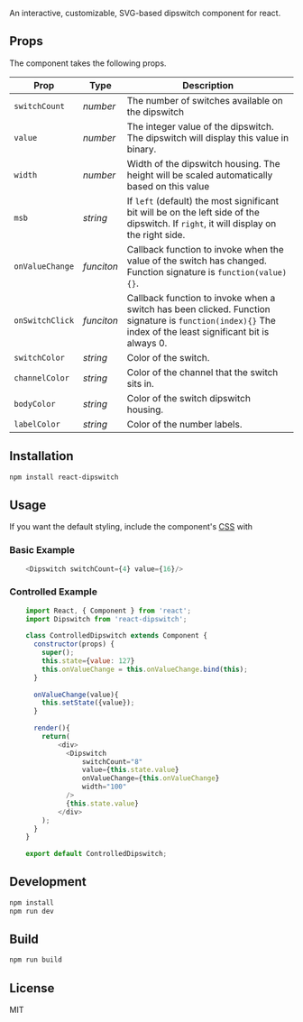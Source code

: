 An interactive, customizable, SVG-based dipswitch component for react. 


## Props

The component takes the following props.

| Prop              | Type       | Description |
|-------------------|------------|-------------|
| `switchCount`     | _number_   | The number of switches available on the dipswitch |
| `value`           | _number_   | The integer value of the dipswitch. The dipswitch will display this value in binary. |
| `width`           | _number_   | Width of the dipswitch housing. The height will be scaled automatically based on this value |
| `msb`             | _string_   | If `left` (default) the most significant bit will be on the left side of the dipswitch. If `right`, it will display on the right side. |
| `onValueChange`   | _funciton_ | Callback function to invoke when the value of the switch has changed. Function signature is `function(value){}`. |
| `onSwitchClick`   | _funciton_ | Callback function to invoke when a switch has been clicked. Function signature is `function(index){}` The index of the least significant bit is always 0. |
| `switchColor`     | _string_   | Color of the switch. |
| `channelColor`    | _string_   | Color of the channel that the switch sits in. |
| `bodyColor`       | _string_   | Color of the switch dipswitch housing. |
| `labelColor`      | _string_   | Color of the number labels. |

## Installation

```bash
npm install react-dipswitch
```

## Usage

If you want the default styling, include the component's [CSS](./style.css) with

### Basic Example
```javascript
    <Dipswitch switchCount={4} value={16}/>
```

### Controlled Example
```javascript
    import React, { Component } from 'react';
    import Dipswitch from 'react-dipswitch';
    
    class ControlledDipswitch extends Component {
      constructor(props) {
        super();
        this.state={value: 127}
        this.onValueChange = this.onValueChange.bind(this);
      }
    
      onValueChange(value){
        this.setState({value});
      }
    
      render(){
        return(
            <div>
              <Dipswitch
                  switchCount="8"
                  value={this.state.value}
                  onValueChange={this.onValueChange}
                  width="100"
              />
              {this.state.value}
            </div>
        );
      }
    }
    
    export default ControlledDipswitch;
```

## Development

```javascript
npm install
npm run dev
```

## Build

```javascript
npm run build
```

## License

MIT